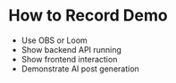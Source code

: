 # How to Record Demo
- Use OBS or Loom
- Show backend API running
- Show frontend interaction
- Demonstrate AI post generation
